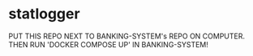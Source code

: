 # statlogger

PUT THIS REPO NEXT TO BANKING-SYSTEM's REPO ON COMPUTER. THEN RUN 'DOCKER COMPOSE UP' IN BANKING-SYSTEM!
